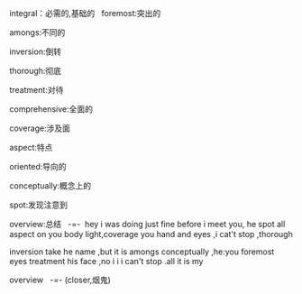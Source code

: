 integral：必需的,基础的
 
foremost:突出的   

amongs:不同的

inversion:倒转

thorough:彻底

treatment:对待

comprehensive:全面的

coverage:涉及面

aspect:特点

oriented:导向的

conceptually:概念上的

spot:发现注意到

overview:总结
 
-=-  hey i was doing just fine before i meet you, he spot all aspect on you body light,coverage you hand and eyes ,i cat't stop ,thorough

inversion take he name ,but it is amongs conceptually ,he:you foremost eyes treatment his face ,no i  i i can't stop .all it is my 

overview   -=-  (closer,烟鬼)
 
